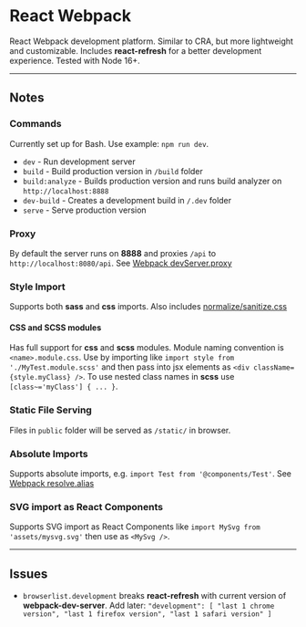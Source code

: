 # React Webpack

React Webpack development platform. Similar to CRA, but more lightweight and customizable. Includes **react-refresh** for a better development experience. Tested with Node 16+.

---

## Notes

### Commands

Currently set up for Bash. Use example: `npm run dev`.

- `dev` - Run development server
- `build` - Build production version in `/build` folder
- `build:analyze` - Builds production version and runs build analyzer on `http://localhost:8888`
- `dev-build` - Creates a development build in `/.dev` folder
- `serve` - Serve production version

### Proxy

By default the server runs on **8888** and proxies `/api` to `http://localhost:8080/api`. See [Webpack devServer.proxy](https://webpack.js.org/configuration/dev-server/#devserverproxy)

### Style Import

Supports both **sass** and **css** imports. Also includes [normalize/sanitize.css](https://github.com/csstools/postcss-normalize)

#### CSS and SCSS modules

Has full support for **css** and **scss** modules. Module naming convention is `<name>.module.css`. Use by importing like `import style from './MyTest.module.scss'` and then pass into jsx elements as `<div className={style.myClass} />`. To use nested class names in **scss** use `[class~='myClass'] { ... }`.

### Static File Serving

Files in `public` folder will be served as `/static/` in browser.

### Absolute Imports

Supports absolute imports, e.g. `import Test from '@components/Test'`. See [Webpack resolve.alias](https://webpack.js.org/configuration/resolve/#resolvealias)

### SVG import as React Components

Supports SVG import as React Components like `import MySvg from 'assets/mysvg.svg'` then use as `<MySvg />`.

---

## Issues

- `browserlist.development` breaks **react-refresh** with current version of **webpack-dev-server**. Add later: `"development": [ "last 1 chrome version", "last 1 firefox version", "last 1 safari version" ]`
